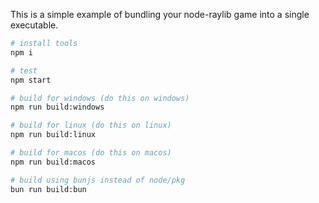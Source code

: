 This is a simple example of bundling your node-raylib game into a single executable.


```sh
# install tools
npm i

# test
npm start

# build for windows (do this on windows)
npm run build:windows

# build for linux (do this on linux)
npm run build:linux

# build for macos (do this on macos)
npm run build:macos

# build using bunjs instead of node/pkg
bun run build:bun
```
